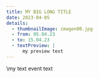 ```yaml
---
title: MY BIG LONG TITLE
date: 2023-04-05
details:
  - thumbnailImage: imagen00.jpg
  - from: 05.04.23
  - to: 15.04.23
  - textPreview: |
      my preview text
---
```


\my text event text
